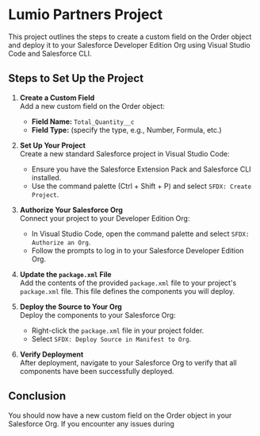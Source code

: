 # Lumio Partners Project

This project outlines the steps to create a custom field on the Order object and deploy it to your Salesforce Developer Edition Org using Visual Studio Code and Salesforce CLI.

## Steps to Set Up the Project

1. **Create a Custom Field**  
   Add a new custom field on the Order object:
   - **Field Name:** `Total_Quantity__c`
   - **Field Type:** (specify the type, e.g., Number, Formula, etc.)

2. **Set Up Your Project**  
   Create a new standard Salesforce project in Visual Studio Code:
   - Ensure you have the Salesforce Extension Pack and Salesforce CLI installed.
   - Use the command palette (Ctrl + Shift + P) and select `SFDX: Create Project`.

3. **Authorize Your Salesforce Org**  
   Connect your project to your Developer Edition Org:
   - In Visual Studio Code, open the command palette and select `SFDX: Authorize an Org`.
   - Follow the prompts to log in to your Salesforce Developer Edition Org.

4. **Update the `package.xml` File**  
   Add the contents of the provided `package.xml` file to your project's `package.xml` file. This file defines the components you will deploy.

5. **Deploy the Source to Your Org**  
   Deploy the components to your Salesforce Org:
   - Right-click the `package.xml` file in your project folder.
   - Select `SFDX: Deploy Source in Manifest to Org`.

6. **Verify Deployment**  
   After deployment, navigate to your Salesforce Org to verify that all components have been successfully deployed.

## Conclusion

You should now have a new custom field on the Order object in your Salesforce Org. If you encounter any issues during 
